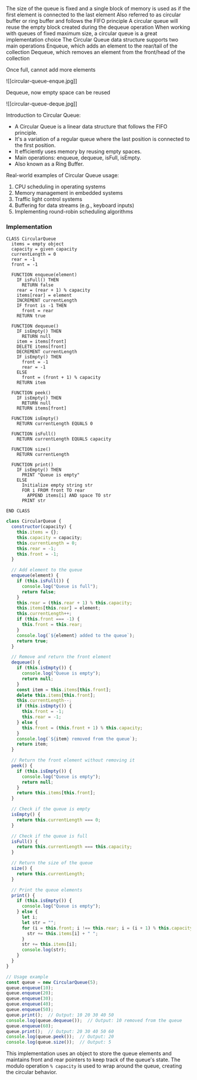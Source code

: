 The size of the queue is fixed and a single block of memory is used as if the first element is connected to the last element
Also referred to as circular buffer or ring buffer and follows the FIFO principle
A circular queue will reuse the empty block created during the dequeue operation When working with queues of fixed maximum size, a circular queue is a great implementation choice
The Circular Queue data structure supports two main operations
Enqueue, which adds an element to the rear/tail of the collection
Dequeue, which removes an element from the front/head of the collection

Once full, cannot add more elements

![[circular-queue-enque.jpg]]

Dequeue, now empty space can be reused

![[circular-queue-deque.jpg]]

Introduction to Circular Queue:
- A Circular Queue is a linear data structure that follows the FIFO principle.
- It's a variation of a regular queue where the last position is connected to the first position.
- It efficiently uses memory by reusing empty spaces.
- Main operations: enqueue, dequeue, isFull, isEmpty.
- Also known as a Ring Buffer.

Real-world examples of Circular Queue usage:
1. CPU scheduling in operating systems
2. Memory management in embedded systems
3. Traffic light control systems
4. Buffering for data streams (e.g., keyboard inputs)
5. Implementing round-robin scheduling algorithms

### Implementation

```
CLASS CircularQueue
  items = empty object
  capacity = given capacity
  currentLength = 0
  rear = -1
  front = -1

  FUNCTION enqueue(element)
    IF isFull() THEN
      RETURN false
    rear = (rear + 1) % capacity
    items[rear] = element
    INCREMENT currentLength
    IF front is -1 THEN
      front = rear
    RETURN true

  FUNCTION dequeue()
    IF isEmpty() THEN
      RETURN null
    item = items[front]
    DELETE items[front]
    DECREMENT currentLength
    IF isEmpty() THEN
      front = -1
      rear = -1
    ELSE
      front = (front + 1) % capacity
    RETURN item

  FUNCTION peek()
    IF isEmpty() THEN
      RETURN null
    RETURN items[front]

  FUNCTION isEmpty()
    RETURN currentLength EQUALS 0

  FUNCTION isFull()
    RETURN currentLength EQUALS capacity

  FUNCTION size()
    RETURN currentLength

  FUNCTION print()
    IF isEmpty() THEN
      PRINT "Queue is empty"
    ELSE
      Initialize empty string str
      FOR i FROM front TO rear
        APPEND items[i] AND space TO str
      PRINT str

END CLASS
```

```js
class CircularQueue {
  constructor(capacity) {
    this.items = {};
    this.capacity = capacity;
    this.currentLength = 0;
    this.rear = -1;
    this.front = -1;
  }

  // Add element to the queue
  enqueue(element) {
    if (this.isFull()) {
      console.log("Queue is full");
      return false;
    }
    this.rear = (this.rear + 1) % this.capacity;
    this.items[this.rear] = element;
    this.currentLength++;
    if (this.front === -1) {
      this.front = this.rear;
    }
    console.log(`${element} added to the queue`);
    return true;
  }

  // Remove and return the front element
  dequeue() {
    if (this.isEmpty()) {
      console.log("Queue is empty");
      return null;
    }
    const item = this.items[this.front];
    delete this.items[this.front];
    this.currentLength--;
    if (this.isEmpty()) {
      this.front = -1;
      this.rear = -1;
    } else {
      this.front = (this.front + 1) % this.capacity;
    }
    console.log(`${item} removed from the queue`);
    return item;
  }

  // Return the front element without removing it
  peek() {
    if (this.isEmpty()) {
      console.log("Queue is empty");
      return null;
    }
    return this.items[this.front];
  }

  // Check if the queue is empty
  isEmpty() {
    return this.currentLength === 0;
  }

  // Check if the queue is full
  isFull() {
    return this.currentLength === this.capacity;
  }

  // Return the size of the queue
  size() {
    return this.currentLength;
  }

  // Print the queue elements
  print() {
    if (this.isEmpty()) {
      console.log("Queue is empty");
    } else {
      let i;
      let str = "";
      for (i = this.front; i !== this.rear; i = (i + 1) % this.capacity) {
        str += this.items[i] + " ";
      }
      str += this.items[i];
      console.log(str);
    }
  }
}

// Usage example
const queue = new CircularQueue(5);
queue.enqueue(10);
queue.enqueue(20);
queue.enqueue(30);
queue.enqueue(40);
queue.enqueue(50);
queue.print();  // Output: 10 20 30 40 50
console.log(queue.dequeue());  // Output: 10 removed from the queue
queue.enqueue(60);
queue.print();  // Output: 20 30 40 50 60
console.log(queue.peek());  // Output: 20
console.log(queue.size());  // Output: 5
```

This implementation uses an object to store the queue elements and maintains front and rear pointers to keep track of the queue's state. The modulo operation `% capacity` is used to wrap around the queue, creating the circular behavior.